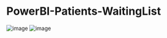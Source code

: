 # PowerBI-Patients-WaitingList
![image](https://github.com/user-attachments/assets/755e1d19-613a-4881-844c-6f864e1836ac)
![image](https://github.com/user-attachments/assets/2670048f-6f1e-4b56-b1b3-c023fcadf348)
